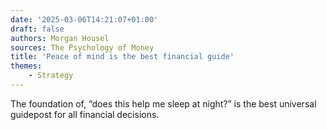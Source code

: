 ```yaml
---
date: '2025-03-06T14:21:07+01:00'
draft: false
authors: Morgan Housel
sources: The Psychology of Money
title: 'Peace of mind is the best financial guide'
themes:
    - Strategy
---
```


The foundation of, “does this help me sleep at night?” is the best universal guidepost for all financial decisions.
